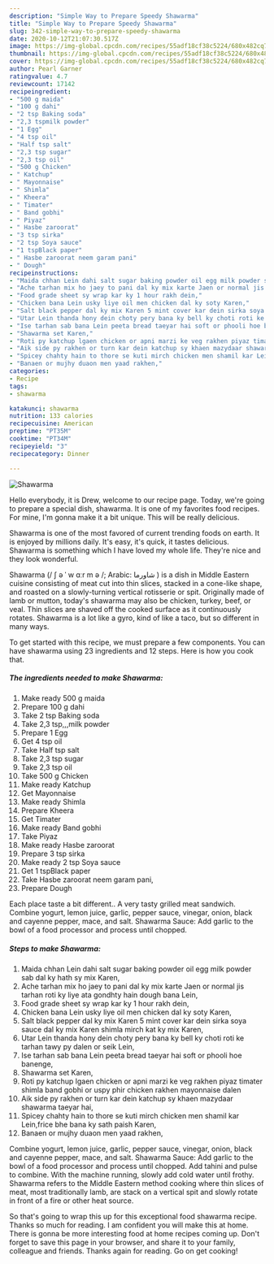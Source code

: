 ```yaml
---
description: "Simple Way to Prepare Speedy Shawarma"
title: "Simple Way to Prepare Speedy Shawarma"
slug: 342-simple-way-to-prepare-speedy-shawarma
date: 2020-10-12T21:07:30.517Z
image: https://img-global.cpcdn.com/recipes/55adf18cf38c5224/680x482cq70/shawarma-recipe-main-photo.jpg
thumbnail: https://img-global.cpcdn.com/recipes/55adf18cf38c5224/680x482cq70/shawarma-recipe-main-photo.jpg
cover: https://img-global.cpcdn.com/recipes/55adf18cf38c5224/680x482cq70/shawarma-recipe-main-photo.jpg
author: Pearl Garner
ratingvalue: 4.7
reviewcount: 17142
recipeingredient:
- "500 g maida"
- "100 g dahi"
- "2 tsp Baking soda"
- "2,3 tspmilk powder"
- "1 Egg"
- "4 tsp oil"
- "Half tsp salt"
- "2,3 tsp sugar"
- "2,3 tsp oil"
- "500 g Chicken"
- " Katchup"
- " Mayonnaise"
- " Shimla"
- " Kheera"
- " Timater"
- " Band gobhi"
- " Piyaz"
- " Hasbe zaroorat"
- "3 tsp sirka"
- "2 tsp Soya sauce"
- "1 tspBlack paper"
- " Hasbe zaroorat neem garam pani"
- " Dough"
recipeinstructions:
- "Maida chhan Lein dahi salt sugar baking powder oil egg milk powder sab dal ky hath sy mix Karen,"
- "Ache tarhan mix ho jaey to pani dal ky mix karte Jaen or normal jis tarhan roti ky liye ata gondhty hain dough bana Lein,"
- "Food grade sheet sy wrap kar ky 1 hour rakh dein,"
- "Chicken bana Lein usky liye oil men chicken dal ky soty Karen,"
- "Salt black pepper dal ky mix Karen 5 mint cover kar dein sirka soya sauce dal ky mix Karen shimla mirch kat ky mix Karen,"
- "Utar Lein thanda hony dein choty pery bana ky bell ky choti roti ke tarhan tawy py dalen or seik Lein,"
- "Ise tarhan sab bana Lein peeta bread taeyar hai soft or phooli hoe banenge,"
- "Shawarma set Karen,"
- "Roti py katchup lgaen chicken or apni marzi ke veg rakhen piyaz timater shimla band gobhi or uspy phir chicken rakhen mayonnaise dalen"
- "Aik side py rakhen or turn kar dein katchup sy khaen mazydaar shawarma taeyar hai,"
- "Spicey chahty hain to thore se kuti mirch chicken men shamil kar Lein,frice bhe bana ky sath paish Karen,"
- "Banaen or mujhy duaon men yaad rakhen,"
categories:
- Recipe
tags:
- shawarma

katakunci: shawarma 
nutrition: 133 calories
recipecuisine: American
preptime: "PT35M"
cooktime: "PT34M"
recipeyield: "3"
recipecategory: Dinner

---
```



![Shawarma](https://img-global.cpcdn.com/recipes/55adf18cf38c5224/680x482cq70/shawarma-recipe-main-photo.jpg)

Hello everybody, it is Drew, welcome to our recipe page. Today, we're going to prepare a special dish, shawarma. It is one of my favorites food recipes. For mine, I'm gonna make it a bit unique. This will be really delicious.

Shawarma is one of the most favored of current trending foods on earth. It is enjoyed by millions daily. It's easy, it's quick, it tastes delicious. Shawarma is something which I have loved my whole life. They're nice and they look wonderful.

Shawarma (/ ʃ ə ˈ w ɑːr m ə /; Arabic: شاورما ‎) is a dish in Middle Eastern cuisine consisting of meat cut into thin slices, stacked in a cone-like shape, and roasted on a slowly-turning vertical rotisserie or spit. Originally made of lamb or mutton, today&#39;s shawarma may also be chicken, turkey, beef, or veal. Thin slices are shaved off the cooked surface as it continuously rotates. Shawarma is a lot like a gyro, kind of like a taco, but so different in many ways.


To get started with this recipe, we must prepare a few components. You can have shawarma using 23 ingredients and 12 steps. Here is how you cook that.

<!--inarticleads1-->

##### The ingredients needed to make Shawarma:

1. Make ready 500 g maida
1. Prepare 100 g dahi
1. Take 2 tsp Baking soda
1. Take 2,3 tsp,,,milk powder
1. Prepare 1 Egg
1. Get 4 tsp oil
1. Take Half tsp salt
1. Take 2,3 tsp sugar
1. Take 2,3 tsp oil
1. Take 500 g Chicken
1. Make ready  Katchup
1. Get  Mayonnaise
1. Make ready  Shimla
1. Prepare  Kheera
1. Get  Timater
1. Make ready  Band gobhi
1. Take  Piyaz
1. Make ready  Hasbe zaroorat
1. Prepare 3 tsp sirka
1. Make ready 2 tsp Soya sauce
1. Get 1 tspBlack paper
1. Take  Hasbe zaroorat neem garam pani,
1. Prepare  Dough


Each place taste a bit different.. A very tasty grilled meat sandwich. Combine yogurt, lemon juice, garlic, pepper sauce, vinegar, onion, black and cayenne pepper, mace, and salt. Shawarma Sauce: Add garlic to the bowl of a food processor and process until chopped. 

<!--inarticleads2-->

##### Steps to make Shawarma:

1. Maida chhan Lein dahi salt sugar baking powder oil egg milk powder sab dal ky hath sy mix Karen,
1. Ache tarhan mix ho jaey to pani dal ky mix karte Jaen or normal jis tarhan roti ky liye ata gondhty hain dough bana Lein,
1. Food grade sheet sy wrap kar ky 1 hour rakh dein,
1. Chicken bana Lein usky liye oil men chicken dal ky soty Karen,
1. Salt black pepper dal ky mix Karen 5 mint cover kar dein sirka soya sauce dal ky mix Karen shimla mirch kat ky mix Karen,
1. Utar Lein thanda hony dein choty pery bana ky bell ky choti roti ke tarhan tawy py dalen or seik Lein,
1. Ise tarhan sab bana Lein peeta bread taeyar hai soft or phooli hoe banenge,
1. Shawarma set Karen,
1. Roti py katchup lgaen chicken or apni marzi ke veg rakhen piyaz timater shimla band gobhi or uspy phir chicken rakhen mayonnaise dalen
1. Aik side py rakhen or turn kar dein katchup sy khaen mazydaar shawarma taeyar hai,
1. Spicey chahty hain to thore se kuti mirch chicken men shamil kar Lein,frice bhe bana ky sath paish Karen,
1. Banaen or mujhy duaon men yaad rakhen,


Combine yogurt, lemon juice, garlic, pepper sauce, vinegar, onion, black and cayenne pepper, mace, and salt. Shawarma Sauce: Add garlic to the bowl of a food processor and process until chopped. Add tahini and pulse to combine. With the machine running, slowly add cold water until frothy. Shawarma refers to the Middle Eastern method cooking where thin slices of meat, most traditionally lamb, are stack on a vertical spit and slowly rotate in front of a fire or other heat source. 

So that's going to wrap this up for this exceptional food shawarma recipe. Thanks so much for reading. I am confident you will make this at home. There is gonna be more interesting food at home recipes coming up. Don't forget to save this page in your browser, and share it to your family, colleague and friends. Thanks again for reading. Go on get cooking!
